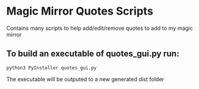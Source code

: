 # Magic Mirror Quotes Scripts

Contains many scripts to help add/edit/remove quotes to add to my magic mirror


## To build an executable of quotes_gui.py run:

```
python3 PyInstaller quotes_gui.py

```

The executable will be outputed to a new generated dist folder